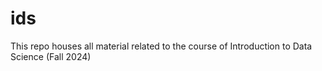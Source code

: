 # ids
This repo houses all material related to the course of Introduction to Data Science (Fall 2024)
